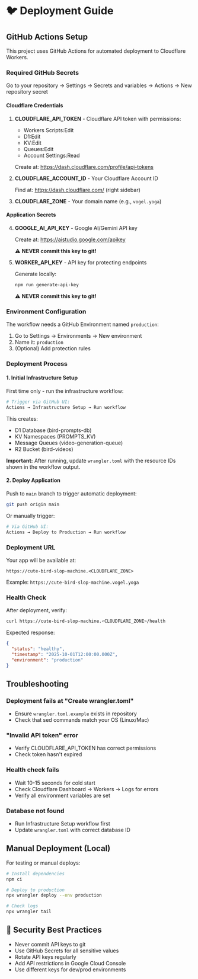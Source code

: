 # 🐦 Deployment Guide

## GitHub Actions Setup

This project uses GitHub Actions for automated deployment to Cloudflare Workers.

### Required GitHub Secrets

Go to your repository → Settings → Secrets and variables → Actions → New repository secret

#### Cloudflare Credentials
1. **CLOUDFLARE_API_TOKEN** - Cloudflare API token with permissions:
   - Workers Scripts:Edit
   - D1:Edit
   - KV:Edit
   - Queues:Edit
   - Account Settings:Read

   Create at: https://dash.cloudflare.com/profile/api-tokens

2. **CLOUDFLARE_ACCOUNT_ID** - Your Cloudflare Account ID

   Find at: https://dash.cloudflare.com/ (right sidebar)

3. **CLOUDFLARE_ZONE** - Your domain name (e.g., `vogel.yoga`)

#### Application Secrets
4. **GOOGLE_AI_API_KEY** - Google AI/Gemini API key

   Create at: https://aistudio.google.com/apikey

   ⚠️ **NEVER commit this key to git!**

5. **WORKER_API_KEY** - API key for protecting endpoints

   Generate locally:
   ```bash
   npm run generate-api-key
   ```

   ⚠️ **NEVER commit this key to git!**

### Environment Configuration

The workflow needs a GitHub Environment named `production`:
1. Go to Settings → Environments → New environment
2. Name it: `production`
3. (Optional) Add protection rules

### Deployment Process

#### 1. Initial Infrastructure Setup
First time only - run the infrastructure workflow:
```bash
# Trigger via GitHub UI:
Actions → Infrastructure Setup → Run workflow
```

This creates:
- D1 Database (bird-prompts-db)
- KV Namespaces (PROMPTS_KV)
- Message Queues (video-generation-queue)
- R2 Bucket (bird-videos)

**Important:** After running, update `wrangler.toml` with the resource IDs shown in the workflow output.

#### 2. Deploy Application
Push to `main` branch to trigger automatic deployment:
```bash
git push origin main
```

Or manually trigger:
```bash
# Via GitHub UI:
Actions → Deploy to Production → Run workflow
```

### Deployment URL

Your app will be available at:
```
https://cute-bird-slop-machine.<CLOUDFLARE_ZONE>
```

Example: `https://cute-bird-slop-machine.vogel.yoga`

### Health Check

After deployment, verify:
```bash
curl https://cute-bird-slop-machine.<CLOUDFLARE_ZONE>/health
```

Expected response:
```json
{
  "status": "healthy",
  "timestamp": "2025-10-01T12:00:00.000Z",
  "environment": "production"
}
```

## Troubleshooting

### Deployment fails at "Create wrangler.toml"
- Ensure `wrangler.toml.example` exists in repository
- Check that sed commands match your OS (Linux/Mac)

### "Invalid API token" error
- Verify CLOUDFLARE_API_TOKEN has correct permissions
- Check token hasn't expired

### Health check fails
- Wait 10-15 seconds for cold start
- Check Cloudflare Dashboard → Workers → Logs for errors
- Verify all environment variables are set

### Database not found
- Run Infrastructure Setup workflow first
- Update `wrangler.toml` with correct database ID

## Manual Deployment (Local)

For testing or manual deploys:

```bash
# Install dependencies
npm ci

# Deploy to production
npx wrangler deploy --env production

# Check logs
npx wrangler tail
```

## 🔐 Security Best Practices

- Never commit API keys to git
- Use GitHub Secrets for all sensitive values
- Rotate API keys regularly
- Add API restrictions in Google Cloud Console
- Use different keys for dev/prod environments

